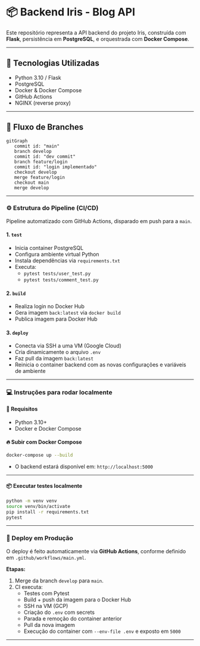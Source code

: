 # 📦 Backend Iris - Blog API

Este repositório representa a API backend do projeto Iris, construída com **Flask**, persistência em **PostgreSQL**, e orquestrada com **Docker Compose**.

---

## 🚀 Tecnologias Utilizadas

- Python 3.10 / Flask
- PostgreSQL
- Docker & Docker Compose
- GitHub Actions
- NGINX (reverse proxy)

---

## 🌱 Fluxo de Branches

```mermaid
gitGraph
   commit id: "main"
   branch develop
   commit id: "dev commit"
   branch feature/login
   commit id: "login implementado"
   checkout develop
   merge feature/login
   checkout main
   merge develop
```
---

### ⚙️ Estrutura do Pipeline (CI/CD)

Pipeline automatizado com GitHub Actions, disparado em push para a `main`.

#### 1. `test`
- Inicia container PostgreSQL
- Configura ambiente virtual Python
- Instala dependências via `requirements.txt`
- Executa:
  - `pytest tests/user_test.py`
  - `pytest tests/comment_test.py`

#### 2. `build`
- Realiza login no Docker Hub
- Gera imagem `back:latest` via `docker build`
- Publica imagem para Docker Hub

#### 3. `deploy`
- Conecta via SSH a uma VM (Google Cloud)
- Cria dinamicamente o arquivo `.env`
- Faz pull da imagem `back:latest`
- Reinicia o container backend com as novas configurações e variáveis de ambiente

---

### 💻 Instruções para rodar localmente

#### 🔧 Requisitos

- Python 3.10+
- Docker e Docker Compose

#### 🔥 Subir com Docker Compose

```bash
docker-compose up --build
```

- O backend estará disponível em: `http://localhost:5000`

---

#### 📦 Executar testes localmente

```bash
python -m venv venv
source venv/bin/activate
pip install -r requirements.txt
pytest
```

---

### 🚢 Deploy em Produção

O deploy é feito automaticamente via **GitHub Actions**, conforme definido em `.github/workflows/main.yml`.

**Etapas:**

1. Merge da branch `develop` para `main`.
2. CI executa:
   -  Testes com Pytest
   -  Build + push da imagem para o Docker Hub
   -  SSH na VM (GCP)
   -  Criação do `.env` com secrets
   -  Parada e remoção do container anterior
   -  Pull da nova imagem
   -  Execução do container com `--env-file .env` e exposto em `5000`


---
